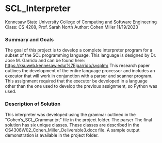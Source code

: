 # SCL_Interpreter
Kennesaw State University College of Computing and Software Engineering
Class: CS 4208, Prof. Sarah North
Author: Cohen Miller 
11/19/2023

### Summary and Goals
The goal of this project is to develop a complete interpreter program for a subset of the SCL programming language.
This language is designed by Dr. Jose M. Garrido and can be found here: https://ksuweb.kennesaw.edu/%7Ejgarrido/sysplm/
This research paper outlines the development of the entire language processor and includes an executor 
that will work in conjunction with a parser and scanner program. This assignment required that the executor
be developed in a language other than the one used to develop the previous assignment, so Python was used. 

### Description of Solution
This interpreter was developed using the grammar outlined in the "Cohen’s_SCL_Grammar.txt" file in the project folder. The parser
The final solution has six unique classes. These classes are described in the CS4308W02_Cohen_Miller_Deliverable3.docx file.
A sample output demonstration is available in the project folder. 

